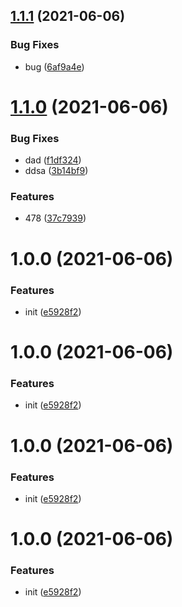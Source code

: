 ## [1.1.1](https://github.com/hamono/Ticket/compare/v1.1.0...v1.1.1) (2021-06-06)


### Bug Fixes

* bug ([6af9a4e](https://github.com/hamono/Ticket/commit/6af9a4ee0aaab345c66b6bf87cb7ee426d19a610))

# [1.1.0](https://github.com/hamono/Ticket/compare/v1.0.0...v1.1.0) (2021-06-06)


### Bug Fixes

* dad ([f1df324](https://github.com/hamono/Ticket/commit/f1df324f8fa39d927f7e9311454f704a71e9c7c7))
* ddsa ([3b14bf9](https://github.com/hamono/Ticket/commit/3b14bf9fb4e0d4485352359ccf4a3c5e4e4ceaf8))


### Features

* 478 ([37c7939](https://github.com/hamono/Ticket/commit/37c7939a61cab668134f7fc610a820f581485b95))

# 1.0.0 (2021-06-06)


### Features

* init ([e5928f2](https://github.com/hamono/Ticket/commit/e5928f2a7fdfa94134c6f5f46b54dbcbe24a1341))

# 1.0.0 (2021-06-06)


### Features

* init ([e5928f2](https://github.com/hamono/Ticket/commit/e5928f2a7fdfa94134c6f5f46b54dbcbe24a1341))

# 1.0.0 (2021-06-06)


### Features

* init ([e5928f2](https://github.com/hamono/Ticket/commit/e5928f2a7fdfa94134c6f5f46b54dbcbe24a1341))

# 1.0.0 (2021-06-06)


### Features

* init ([e5928f2](https://github.com/hamono/Ticket/commit/e5928f2a7fdfa94134c6f5f46b54dbcbe24a1341))
